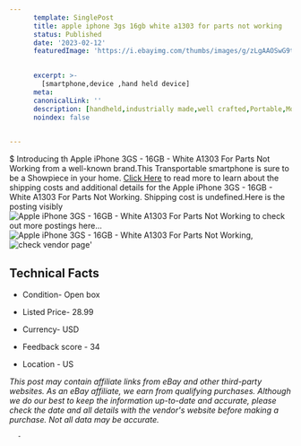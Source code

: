 ```yaml
---
      template: SinglePost
      title: apple iphone 3gs 16gb white a1303 for parts not working
      status: Published
      date: '2023-02-12'
      featuredImage: 'https://i.ebayimg.com/thumbs/images/g/zLgAAOSwG9tjugo9/s-l225.jpg'
       

      excerpt: >-
        [smartphone,device ,hand held device]
      meta:
      canonicalLink: ''
      description: [handheld,industrially made,well crafted,Portable,Mobile,Compact,Convenient,Lightweight,Maneuverable,Man-portable,Miniature,Carriable,Hand-held,Light,Holdable,Transportable,Mobile device,Pocket-sized,On-the-go,Wireless,Cordless,Compact size,Convenient size, smartphone,device ,hand held device]
      noindex: false
      

---
```

$
      Introducing th Apple iPhone 3GS - 16GB - White A1303 For Parts Not Working from a well-known brand.This Transportable smartphone is sure to be a Showpiece in your home. [Click Here](https://www.ebay.com/itm/354540436697?hash=item528c41bcd9%3Ag%3AzLgAAOSwG9tjugo9&mkevt=1&mkcid=1&mkrid=711-53200-19255-0&campid=%253CePNCampaignId%253E&customid=%253CreferenceId%253E&toolid=10049) to read more to learn about the shipping costs and additional details for the Apple iPhone 3GS - 16GB - White A1303 For Parts Not Working. Shipping cost is undefined.Here is the posting visibly ![Apple iPhone 3GS - 16GB - White A1303 For Parts Not Working](https://i.ebayimg.com/thumbs/images/g/zLgAAOSwG9tjugo9/s-l225.jpg) to check out more postings here... ![Apple iPhone 3GS - 16GB - White A1303 For Parts Not Working](https://i.ebayimg.com/images/g/zLgAAOSwG9tjugo9/s-l1600.jpg), ![check vendor page](https://origin-galleryplus.ebayimg.com/ws/web/354540436697_2_0_1/225x225.jpg,https://origin-galleryplus.ebayimg.com/ws/web/354540436697_3_0_1/225x225.jpg,https://origin-galleryplus.ebayimg.com/ws/web/354540436697_4_0_1/225x225.jpg,https://origin-galleryplus.ebayimg.com/ws/web/354540436697_5_0_1/225x225.jpg,https://origin-galleryplus.ebayimg.com/ws/web/354540436697_6_0_1/225x225.jpg)'

      

 ## Technical Facts 



     
      

 - Condition- Open box 


      

 - Listed Price- 28.99 


      

 - Currency- USD 


      

 - Feedback score - 34 


      

 - Location - US 


      
      

 *_This post may contain affiliate links from eBay and other third-party websites. As an eBay affiliate, we earn from qualifying purchases. Although we do our best to keep the information up-to-date and accurate, please check the date and all details with the vendor's website before making a purchase. Not all data may be accurate._*




      -
